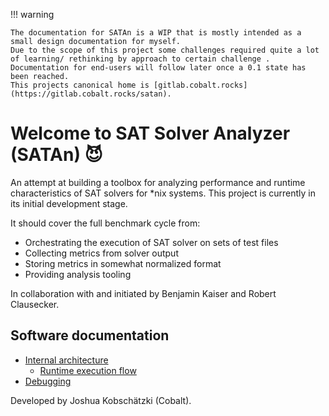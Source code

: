 !!! warning

	The documentation for SATAn is a WIP that is mostly intended as a small design documentation for myself.
	Due to the scope of this project some challenges required quite a lot of learning/ rethinking by approach to certain challenge .
	Documentation for end-users will follow later once a 0.1 state has been reached.
	This projects canonical home is [gitlab.cobalt.rocks](https://gitlab.cobalt.rocks/satan).


# Welcome to SAT Solver Analyzer (SATAn) 😈

An attempt at building a toolbox for analyzing performance and runtime characteristics of SAT solvers for \*nix systems.
This project is currently in its initial development stage.

It should cover the full benchmark cycle from:

- Orchestrating the execution of SAT solver on sets of test files
- Collecting metrics from solver output
- Storing metrics in somewhat normalized format
- Providing analysis tooling

In collaboration with and initiated by Benjamin Kaiser and Robert Clausecker.

## Software documentation

- [Internal architecture](./architecture.md)
  - [Runtime execution flow](./runtime.md)
- [Debugging](./debugging.md)

Developed by Joshua Kobschätzki (Cobalt).
